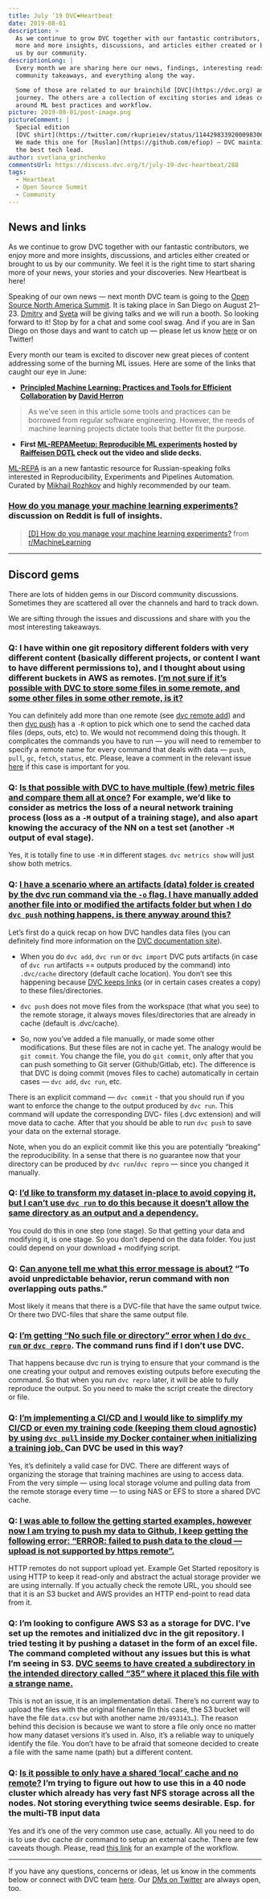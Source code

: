 ```yaml
---
title: July ’19 DVC❤️Heartbeat
date: 2019-08-01
description: >
  As we continue to grow DVC together with our fantastic contributors, we enjoy
  more and more insights, discussions, and articles either created or brought to
  us by our community.
descriptionLong: |
  Every month we are sharing here our news, findings, interesting reads,
  community takeaways, and everything along the way.

  Some of those are related to our brainchild [DVC](https://dvc.org) and its
  journey. The others are a collection of exciting stories and ideas centered
  around ML best practices and workflow.
picture: 2019-08-01/post-image.png
pictureComment: |
  Special edition
  [DVC shirt](https://twitter.com/rkuprieiev/status/1144298339200098306?s=20).
  We made this one for [Ruslan](https://github.com/efiop) — DVC maintainer and
  the best tech lead.
author: svetlana_grinchenko
commentsUrl: https://discuss.dvc.org/t/july-19-dvc-heartbeat/288
tags:
  - Heartbeat
  - Open Source Summit
  - Community
---
```


## News and links

As we continue to grow DVC together with our fantastic contributors, we enjoy
more and more insights, discussions, and articles either created or brought to
us by our community. We feel it is the right time to start sharing more of your
news, your stories and your discoveries. New Heartbeat is here!

Speaking of our own news — next month DVC team is going to the
[Open Source North America Summit](https://events.linuxfoundation.org/events/open-source-summit-north-america-2019/).
It is taking place in San Diego on August 21–23.
[Dmitry](https://ossna19.sched.com/speaker/dmitry35) and
[Sveta](https://ossna19.sched.com/speaker/svetlanagrinchenko) will be giving
talks and we will run a booth. So looking forward to it! Stop by for a chat and
some cool swag. And if you are in San Diego on those days and want to catch up —
please let us know [here](http://dvc.org/support) or on Twitter!

<external-link
href="https://ossna19.sched.com/event/PUVv/open-source-tools-for-ml-experiments-management-dmitry-petrov-ruslan-kuprieiev-iterative-ai"
title="Open Source Summit + ELC North America 2019: Open Source Tools for ML Experiments Man..."
description="Speakers Software Engineer, Iterative AI Ruslan is a Software Engineer at Iterative AI. Previously he worked on live…"
link="ossna19.sched.com"
image="/uploads/images/2019-08-01/open-source-north-america-summit.png" />

<external-link
href="https://ossna19.sched.com/event/PWNk/speaker-preparation-simple-steps-with-a-tremendous-impact-svetlana-grinchenko-dvcorg"
title="Open Source Summit + ELC North America 2019: Speaker Preparation: Simple Steps with a..."
description="Speakers Head of Developer Relations, DVC.org Svetlana is driving developer relations and community at DVC.org…"
link="ossna19.sched.com"
image="/uploads/images/2019-08-01/open-source-north-america-summit.png" />

Every month our team is excited to discover new great pieces of content
addressing some of the burning ML issues. Here are some of the links that caught
our eye in June:

- **[Principled Machine Learning: Practices and Tools for Efficient Collaboration](https://dev.to/robogeek/principled-machine-learning-4eho)
  by [David Herron](https://medium.com/@7genblogger)**

<external-link
href="https://dev.to/robogeek/principled-machine-learning-4eho"
title="Principled Machine Learning: Practices and Tools for Efficient Collaboration"
description="Machine learning projects are often harder than they should be. The code to train an ML model is just software, and we…"
link="dev.to"
image="/uploads/images/2019-08-01/principled-machine-learning.jpeg" />

> As we’ve seen in this article some tools and practices can be borrowed from
> regular software engineering. However, the needs of machine learning projects
> dictate tools that better fit the purpose.

- **First
  [ML-REPA](http://ml-repa.ru/)[Meetup: Reproducible ML experiments](http://ml-repa.ru/page6697700.html)
  hosted by [Raiffeisen DGTL](https://dgtl.raiffeisen.ru/) check out the video
  and slide decks.**

<external-link
href="http://ml-repa.ru/"
title="Machine Learning REPA"
description="Анонсы мероприятий, проектов, обзоров инструментов и кейсов про ML проекты, управление экспериментами, автоматизацию и…"
link="ml-repa.ru"
image="/uploads/images/2019-08-01/machine-learning-repa.png" />

[ML-REPA](http://ml-repa.ru/) is an a new fantastic resource for
Russian-speaking folks interested in Reproducibility, Experiments and Pipelines
Automation. Curated by [Mikhail Rozhkov](https://twitter.com/mnrozhkov) and
highly recommended by our team.

### [How do you manage your machine learning experiments?](https://www.reddit.com/r/MachineLearning/comments/bx0apm/d_how_do_you_manage_your_machine_learning/) discussion on Reddit is full of insights.

<blockquote class="reddit-card" data-card-created="1576789144"><a href="https://www.reddit.com/r/MachineLearning/comments/bx0apm/d_how_do_you_manage_your_machine_learning/">[D] How do you manage your machine learning experiments?</a> from <a href="http://www.reddit.com/r/MachineLearning">r/MachineLearning</a></blockquote>

<hr />

## Discord gems

There are lots of hidden gems in our Discord community discussions. Sometimes
they are scattered all over the channels and hard to track down.

We are sifting through the issues and discussions and share with you the most
interesting takeaways.

### Q: I have within one git repository different folders with very different content (basically different projects, or content I want to have different permissions to), and I thought about using different buckets in AWS as remotes. [I’m not sure if it’s possible with DVC to store some files in some remote, and some other files in some other remote, is it?](https://discordapp.com/channels/485586884165107732/485596304961962003/575718048330416158)

You can definitely add more than one remote (see
[dvc remote add](https://dvc.org/doc/commands-reference/remote/add)) and then
[dvc push](https://dvc.org/doc/commands-reference/push) has a `-R` option to
pick which one to send the cached data files (deps, outs, etc) to. We would not
recommend doing this though. It complicates the commands you have to run — you
will need to remember to specify a remote name for every command that deals with
data — `push`, `pull`, `gc`, `fetch`, `status`, etc. Please, leave a comment in
the relevant issue [here](https://github.com/iterative/dvc/issues/2095) if this
case is important for you.

### Q: [Is that possible with DVC to have multiple (few) metric files and compare them all at once?](https://discordapp.com/channels/485586884165107732/485596304961962003/578532350221352987) For example, we’d like to consider as metrics the loss of a neural network training process (loss as a `-M` output of a training stage), and also apart knowing the accuracy of the NN on a test set (another `-M` output of eval stage).

Yes, it is totally fine to use `-M` in different stages. `dvc metrics show` will
just show both metrics.

### Q: [I have a scenario where an artifacts (data) folder is created by the dvc run command via the `-o` flag. I have manually added another file into or modified the artifacts folder but when I do `dvc push` nothing happens, is there anyway around this?](https://discordapp.com/channels/485586884165107732/485596304961962003/577362750443880449)

Let’s first do a quick recap on how DVC handles data files (you can definitely
find more information on the [DVC documentation site](http://dvc.org/docs)).

- When you do `dvc add`, `dvc run` or `dvc import` DVC puts artifacts (in case
  of `dvc run` artifacts == outputs produced by the command) into `.dvc/cache`
  directory (default cache location). You don’t see this happening because
  [DVC keeps links](https://dvc.org/doc/user-guide/large-dataset-optimization)
  (or in certain cases creates a copy) to these files/directories.

- `dvc push` does not move files from the workspace (that what you see) to the
  remote storage, it always moves files/directories that are already in cache
  (default is .dvc/cache).

- So, now you’ve added a file manually, or made some other modifications. But
  these files are not in cache yet. The analogy would be `git commit`. You
  change the file, you do `git commit`, only after that you can push something
  to Git server (Github/Gitlab, etc). The difference is that DVC is doing commit
  (moves files to cache) automatically in certain cases — `dvc add`, `dvc run`,
  etc.

There is an explicit command — `dvc commit` - that you should run if you want to
enforce the change to the output produced by `dvc run`. This command will update
the corresponding DVC- files (.dvc extension) and will move data to cache. After
that you should be able to run `dvc push` to save your data on the external
storage.

Note, when you do an explicit commit like this you are potentially “breaking”
the reproducibility. In a sense that there is no guarantee now that your
directory can be produced by `dvc run`/`dvc repro` — since you changed it
manually.

### Q: [I’d like to transform my dataset in-place to avoid copying it, but I can’t use `dvc run` to do this because it doesn’t allow the same directory as an output and a dependency.](https://discordapp.com/channels/485586884165107732/485596304961962003/578898899469729796)

You could do this in one step (one stage). So that getting your data and
modifying it, is one stage. So you don’t depend on the data folder. You just
could depend on your download + modifying script.

### Q: [Can anyone tell me what this error message is about?](https://discordapp.com/channels/485586884165107732/485596304961962003/579283950778712076) “To avoid unpredictable behavior, rerun command with non overlapping outs paths.”

Most likely it means that there is a DVC-file that have the same output twice.
Or there two DVC-files that share the same output file.

### Q: [I’m getting “No such file or directory” error when I do `dvc run` or `dvc repro`](https://discordapp.com/channels/485586884165107732/485596304961962003/580176327701823498). The command runs find if I don’t use DVC.

That happens because dvc run is trying to ensure that your command is the one
creating your output and removes existing outputs before executing the command.
So that when you run `dvc repro` later, it will be able to fully reproduce the
output. So you need to make the script create the directory or file.

### Q: [I’m implementing a CI/CD and I would like to simplify my CI/CD or even my training code (keeping them cloud agnostic) by using `dvc pull` inside my Docker container when initializing a training job. ](https://discordapp.com/channels/485586884165107732/485596304961962003/581256265234251776) Can DVC be used in this way?

Yes, it’s definitely a valid case for DVC. There are different ways of
organizing the storage that training machines are using to access data. From the
very simple — using local storage volume and pulling data from the remote
storage every time — to using NAS or EFS to store a shared DVC cache.

### Q: [I was able to follow the getting started examples, however now I am trying to push my data to Github, I keep getting the following error: “ERROR: failed to push data to the cloud — upload is not supported by https remote”.](https://discordapp.com/channels/485586884165107732/563406153334128681/598866528984891403)

HTTP remotes do not support upload yet. Example Get Started repository is using
HTTP to keep it read-only and abstract the actual storage provider we are using
internally. If you actually check the remote URL, you should see that it is an
S3 bucket and AWS provides an HTTP end-point to read data from it.

### Q: I’m looking to configure AWS S3 as a storage for DVC. I’ve set up the remotes and initialized dvc in the git repository. I tried testing it by pushing a dataset in the form of an excel file. The command completed without any issues but this is what I’m seeing in S3. [DVC seems to have created a subdirectory in the intended directory called “35” where it placed this file with a strange name.](https://discordapp.com/channels/485586884165107732/485596304961962003/585967551708921856)

This is not an issue, it is an implementation detail. There’s no current way to
upload the files with the original filename (In this case, the S3 bucket will
have the file `data.csv` but with another name `20/893143…`). The reason behind
this decision is because we want to store a file only once no matter how many
dataset versions it’s used in. Also, it’s a reliable way to uniquely identify
the file. You don’t have to be afraid that someone decided to create a file with
the same name (path) but a different content.

### Q: [Is it possible to only have a shared ‘local’ cache and no remote?](https://discordapp.com/channels/485586884165107732/563406153334128681/587730054893666326) I’m trying to figure out how to use this in a 40 node cluster which already has very fast NFS storage across all the nodes. Not storing everything twice seems desirable. Esp. for the multi-TB input data

Yes and it’s one of the very common use case, actually. All you need to do is to
use dvc cache dir command to setup an external cache. There are few caveats
though. Please, read
[this link](https://discuss.dvc.org/t/share-nas-data-in-server/180/4?u=shcheklein)
for an example of the workflow.

<hr />

If you have any questions, concerns or ideas, let us know in the comments below
or connect with DVC team [here](https://dvc.org/support). Our
[DMs on Twitter](https://twitter.com/DVCorg) are always open, too.
